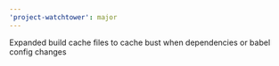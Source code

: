```yaml
---
'project-watchtower': major
---
```


Expanded build cache files to cache bust when dependencies or babel config changes
